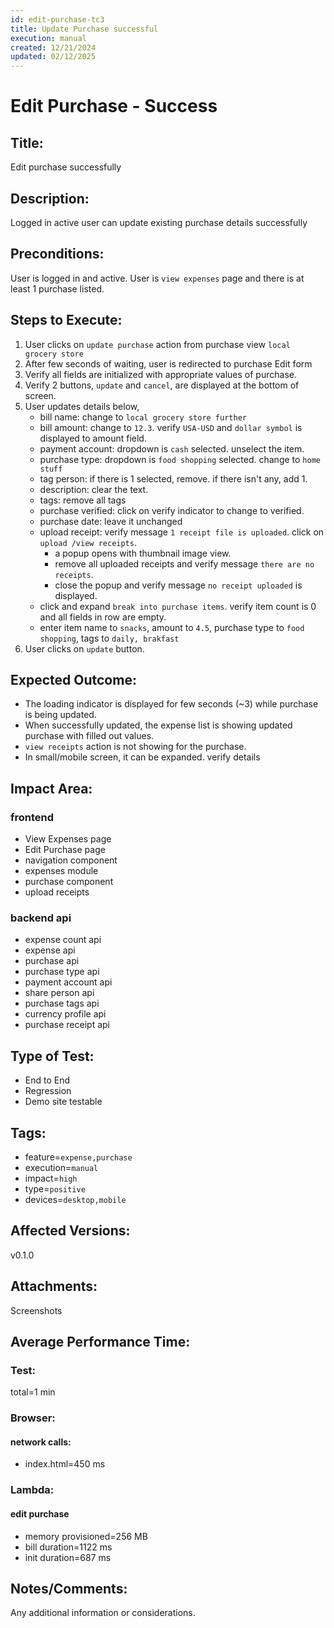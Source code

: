 ```yaml
---
id: edit-purchase-tc3
title: Update Purchase successful
execution: manual
created: 12/21/2024
updated: 02/12/2025
---
```


# Edit Purchase - Success

## Title:

Edit purchase successfully

## Description:

Logged in active user can update existing purchase details successfully

## Preconditions:

User is logged in and active. User is `view expenses` page and there is at least 1 purchase listed.

## Steps to Execute:

1. User clicks on `update purchase` action from purchase view `local grocery store`
2. After few seconds of waiting, user is redirected to purchase Edit form
3. Verify all fields are initialized with appropriate values of purchase.
4. Verify 2 buttons, `update` and `cancel`, are displayed at the bottom of screen.
5. User updates details below,
   - bill name: change to `local grocery store further`
   - bill amount: change to `12.3`. verify `USA-USD` and `dollar symbol` is displayed to amount field.
   - payment account: dropdown is `cash` selected. unselect the item.
   - purchase type: dropdown is `food shopping` selected. change to `home stuff`
   - tag person: if there is 1 selected, remove. if there isn't any, add 1.
   - description: clear the text.
   - tags: remove all tags
   - purchase verified: click on verify indicator to change to verified.
   - purchase date: leave it unchanged
   - upload receipt: verify message `1 receipt file is uploaded`. click on `upload /view receipts`.
     - a popup opens with thumbnail image view.
     - remove all uploaded receipts and verify message `there are no receipts`.
     - close the popup and verify message `no receipt uploaded` is displayed.
   - click and expand `break into purchase items`. verify item count is 0 and all fields in row are empty.
   - enter item name to `snacks`, amount to `4.5`, purchase type to `food shopping`, tags to `daily, brakfast`
6. User clicks on `update` button.

## Expected Outcome:

- The loading indicator is displayed for few seconds (~3) while purchase is being updated.
- When successfully updated, the expense list is showing updated purchase with filled out values.
- `view receipts` action is not showing for the purchase.
- In small/mobile screen, it can be expanded. verify details

## Impact Area:

### frontend

- View Expenses page
- Edit Purchase page
- navigation component
- expenses module
- purchase component
- upload receipts

### backend api

- expense count api
- expense api
- purchase api
- purchase type api
- payment account api
- share person api
- purchase tags api
- currency profile api
- purchase receipt api

## Type of Test:

- End to End
- Regression
- Demo site testable

## Tags:

- feature=`expense,purchase`
- execution=`manual`
- impact=`high`
- type=`positive`
- devices=`desktop,mobile`

## Affected Versions:

v0.1.0

## Attachments:

Screenshots

## Average Performance Time:

### Test:

total=1 min

### Browser:

#### network calls:

- index.html=450 ms

### Lambda:

#### edit purchase

- memory provisioned=256 MB
- bill duration=1122 ms
- init duration=687 ms

## Notes/Comments:

Any additional information or considerations.
